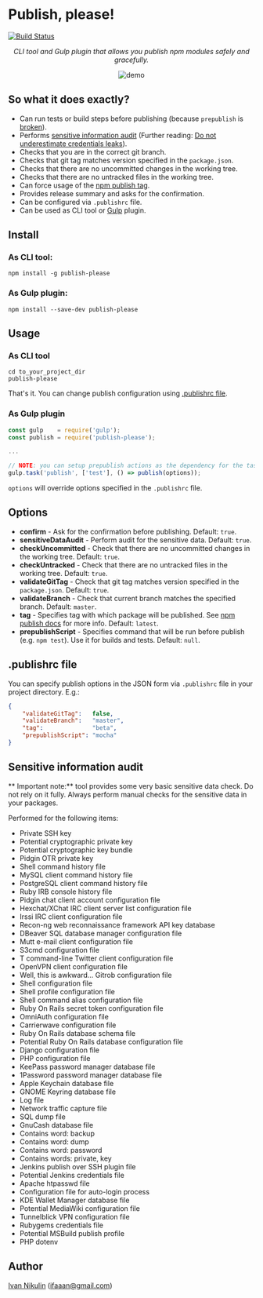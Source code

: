 # Publish, please!

[![Build Status](https://api.travis-ci.org/inikulin/publish-please.svg)](https://travis-ci.org/inikulin/publish-please)

<p align="center">
<i>CLI tool and Gulp plugin that allows you publish npm modules safely and gracefully.</i>
</p>
<p align="center">
    <img src="https://raw.githubusercontent.com/inikulin/publish-please/master/media/demo.gif" alt="demo" />
</p>

## So what it does exactly?

 - Can run tests or build steps before publishing (because `prepublish` is [broken](https://medium.com/greenkeeper-blog/what-is-npm-s-prepublish-and-why-is-it-so-confusing-a948373e6be1#.a40w9sdy6)).
 - Performs [sensitive information audit](#sensitive-information-audit) (Further reading: [Do not underestimate credentials leaks](https://github.com/ChALkeR/notes/blob/master/Do-not-underestimate-credentials-leaks.md)).
 - Checks that you are in the correct git branch.
 - Checks that git tag matches version specified in the `package.json`.
 - Checks that there are no uncommitted changes in the working tree.
 - Checks that there are no untracked files in the working tree.
 - Can force usage of the [npm publish tag](https://docs.npmjs.com/cli/publish).
 - Provides release summary and asks for the confirmation.
 - Can be configured via `.publishrc` file.
 - Can be used as CLI tool or [Gulp](https://github.com/gulpjs/gulp) plugin.

## Install
### As CLI tool:
```
npm install -g publish-please
```

### As Gulp plugin:
```
npm install --save-dev publish-please
```


## Usage
### As CLI tool
```
cd to_your_project_dir
publish-please
```
That's it. You can change publish configuration using [.publishrc file](#publishrc-file).

### As Gulp plugin
```js
const gulp    = require('gulp');
const publish = require('publish-please');

...

// NOTE: you can setup prepublish actions as the dependency for the task
gulp.task('publish', ['test'], () => publish(options));
```

`options` will override options specified in the `.publishrc` file.

## Options

 - **confirm** - Ask for the confirmation before publishing. Default: `true`.
 - **sensitiveDataAudit** - Perform audit for the sensitive data. Default: `true`.
 - **checkUncommitted** - Check that there are no uncommitted changes in the working tree. Default: `true`.
 - **checkUntracked** - Check that there are no untracked files in the working tree. Default: `true`.
 - **validateGitTag** - Check that git tag matches version specified in the `package.json`. Default: `true`.
 - **validateBranch** - Check that current branch matches the specified branch. Default: `master`.
 - **tag** - Specifies tag with which package will be published. See [npm publish docs](https://docs.npmjs.com/cli/publish) for more info. Default: `latest`.
 - **prepublishScript** - Specifies command that will be run before publish (e.g. `npm test`). Use it for builds and tests. Default: `null`.

## .publishrc file
You can specify publish options in the JSON form via `.publishrc` file in your project directory. E.g.:
```json
{
    "validateGitTag":   false,
    "validateBranch":   "master",
    "tag":              "beta",
    "prepublishScript": "mocha"
}
```

## Sensitive information audit
** Important note:** tool provides some very basic sensitive data check. Do not rely on it fully. Always perform manual checks for the
sensitive data in your packages.

Performed for the following items:

- Private SSH key
 - Potential cryptographic private key
 - Potential cryptographic key bundle
 - Pidgin OTR private key
 - Shell command history file
 - MySQL client command history file
 - PostgreSQL client command history file
 - Ruby IRB console history file
 - Pidgin chat client account configuration file
 - Hexchat/XChat IRC client server list configuration file
 - Irssi IRC client configuration file
 - Recon-ng web reconnaissance framework API key database
 - DBeaver SQL database manager configuration file
 - Mutt e-mail client configuration file
 - S3cmd configuration file
 - T command-line Twitter client configuration file
 - OpenVPN client configuration file
 - Well, this is awkward... Gitrob configuration file
 - Shell configuration file
 - Shell profile configuration file
 - Shell command alias configuration file
 - Ruby On Rails secret token configuration file
 - OmniAuth configuration file
 - Carrierwave configuration file
 - Ruby On Rails database schema file
 - Potential Ruby On Rails database configuration file
 - Django configuration file
 - PHP configuration file
 - KeePass password manager database file
 - 1Password password manager database file
 - Apple Keychain database file
 - GNOME Keyring database file
 - Log file
 - Network traffic capture file
 - SQL dump file
 - GnuCash database file
 - Contains word: backup
 - Contains word: dump
 - Contains word: password
 - Contains words: private, key
 - Jenkins publish over SSH plugin file
 - Potential Jenkins credentials file
 - Apache htpasswd file
 - Configuration file for auto-login process
 - KDE Wallet Manager database file
 - Potential MediaWiki configuration file
 - Tunnelblick VPN configuration file
 - Rubygems credentials file
 - Potential MSBuild publish profile
 - PHP dotenv


## Author
[Ivan Nikulin](https://github.com/inikulin) (ifaaan@gmail.com)
